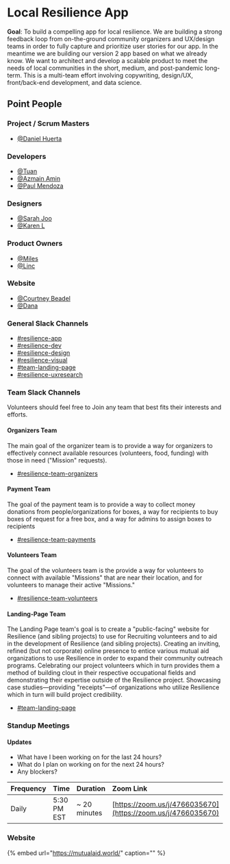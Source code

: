 # Local Resilience App

**Goal**: To build a compelling app for local resilience. We are building a strong feedback loop from on-the-ground community organizers and UX/design teams in order to fully capture and prioritize user stories for our app. In the meantime we are building our version 2 app based on what we already know. We want to architect and develop a scalable product to meet the needs of local communities in the short, medium, and post-pandemic long-term. This is a multi-team effort involving copywriting, design/UX, front/back-end development, and data science.

## **Point People**

### **Project / Scrum Masters**

* [@Daniel Huerta](https://mutualaidworld.slack.com)

### **Developers**

* [@Tuan](https://mutualaidworld.slack.com/team/UVD8UBX0B) 
* [@Azmain Amin](https://mutualaidworld.slack.com/team/U010CJL9F2T)
* [@Paul Mendoza](https://app.slack.com/team/U011F9USMMF)

### **Designers**

* [@Sarah Joo](https://mutualaidworld.slack.com)
* [@Karen L](https://mutualaidworld.slack.com)

### **Product Owners**

* [@Miles](https://mutualaidworld.slack.com/team/U0109L8SYH3) 
* [@Linc](https://mutualaidworld.slack.com/team/UVDGL2V97) 

### **Website**

* [@Courtney Beadel](https://mutualaidworld.slack.com)
* [@Dana](https://mutualaidworld.slack.com)

### **General Slack Channels**

* [\#resilience-app](https://mutualaidworld.slack.com/archives/C010VC3EN2G)
* [\#resilience-dev](https://mutualaidworld.slack.com)
* [\#resilience-design](https://mutualaidworld.slack.com)
* [\#resilience-visual](https://mutualaidworld.slack.com)
* [\#team-landing-page](https://mutualaidworld.slack.com)
* [\#resilience-uxresearch](https://mutualaidworld.slack.com)

### Team Slack Channels

Volunteers should feel free to Join any team that best fits their interests and efforts.

#### Organizers Team

The main goal of the organizer team is to provide a way for organizers to effectively connect available resources \(volunteers, food, funding\) with those in need \("Mission" requests\).

* [\#resilience-team-organizers](https://mutualaidworld.slack.com)

#### Payment Team

The goal of the payment team is to provide a way to collect money donations from people/organizations for boxes, a way for recipients to buy boxes of request for a free box, and a way for admins to assign boxes to recipients

* [\#resilience-team-payments](https://mutualaidworld.slack.com)

#### Volunteers Team

The goal of the volunteers team is the provide a way for volunteers to connect with available "Missions" that are near their location, and for volunteers to manage their active "Missions."

* [\#resilience-team-volunteers](https://mutualaidworld.slack.com)

#### Landing-Page Team

The Landing Page team's goal is to create a "public-facing" website for Resilience \(and sibling projects\) to use for Recruiting volunteers and to aid in the development of Resilience \(and sibling projects\). Creating an inviting, refined \(but not corporate\) online presence to entice various mutual aid organizations to use Resilience in order to expand their community outreach programs. Celebrating our project volunteers which in turn provides them a method of building clout in their respective occupational fields and demonstrating their expertise outside of the Resilience project. Showcasing case studies—providing "receipts"—of organizations who utilize Resilience which in turn will build project credibility.

* [\#team-landing-page](https://mutualaidworld.slack.com)

### Standup Meetings

#### Updates

* What have I been working on for the last 24 hours?
* What do I plan on working on for the next 24 hours?
* Any blockers?

| Frequency | Time | Duration | Zoom Link |
| :--- | :--- | :--- | :--- |
| Daily | 5:30 PM EST | ~ 20 minutes | [https://zoom.us/j/4766035670](https://zoom.us/j/4766035670) |

### **Website**

{% embed url="https://mutualaid.world/" caption="" %}


